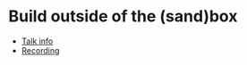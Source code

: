 # Build outside of the (sand)box

* [Talk info]()
* [Recording](https://www.youtube.com/watch?v=iWAowLWNra8)
